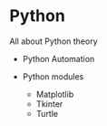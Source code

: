 # Python

All about Python theory

* Python Automation

* Python modules
  * Matplotlib
  * Tkinter
  * Turtle
